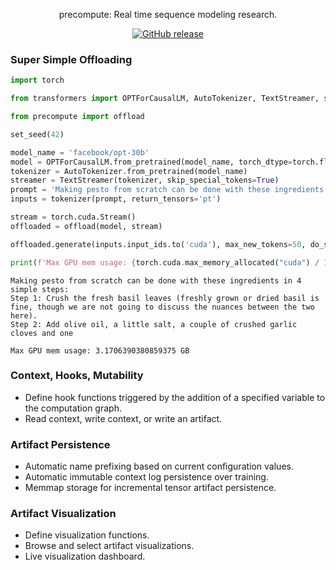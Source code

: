 
<p align="center">
  precompute: Real time sequence modeling research.
</p>

<p align="center">
<a href="https://github.com/austinsilveria/precompute/releases"><img alt="GitHub release" src="https://img.shields.io/github/release/austinsilveria/precompute.svg"></a>
</p>

### Super Simple Offloading
```python
import torch

from transformers import OPTForCausalLM, AutoTokenizer, TextStreamer, set_seed

from precompute import offload

set_seed(42)

model_name = 'facebook/opt-30b'
model = OPTForCausalLM.from_pretrained(model_name, torch_dtype=torch.float16)
tokenizer = AutoTokenizer.from_pretrained(model_name)
streamer = TextStreamer(tokenizer, skip_special_tokens=True)
prompt = 'Making pesto from scratch can be done with these ingredients in 4 simple steps:\nStep 1'
inputs = tokenizer(prompt, return_tensors='pt')

stream = torch.cuda.Stream()
offloaded = offload(model, stream)

offloaded.generate(inputs.input_ids.to('cuda'), max_new_tokens=50, do_sample=True, top_k=50, top_p=0.9, streamer=streamer)

print(f'Max GPU mem usage: {torch.cuda.max_memory_allocated("cuda") / 1024 ** 3} GB\n===')
```
~~~
Making pesto from scratch can be done with these ingredients in 4 simple steps:
Step 1: Crush the fresh basil leaves (freshly grown or dried basil is fine, though we are not going to discuss the nuances between the two here).
Step 2: Add olive oil, a little salt, a couple of crushed garlic cloves and one

Max GPU mem usage: 3.1706390380859375 GB
~~~

### Context, Hooks, Mutability
* Define hook functions triggered by the addition of a specified variable to the computation graph.
* Read context, write context, or write an artifact.

### Artifact Persistence
* Automatic name prefixing based on current configuration values.
* Automatic immutable context log persistence over training.
* Memmap storage for incremental tensor artifact persistence.

### Artifact Visualization
* Define visualization functions.
* Browse and select artifact visualizations.
* Live visualization dashboard.
